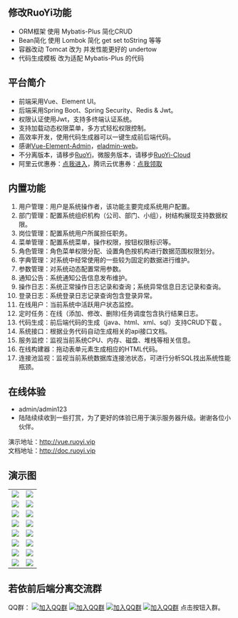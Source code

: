 ## 修改RuoYi功能

* ORM框架 使用 Mybatis-Plus 简化CRUD
* Bean简化 使用 Lombok 简化 get set toString 等等
* 容器改动 Tomcat 改为 并发性能更好的 undertow
* 代码生成模板 改为适配 Mybatis-Plus 的代码

## 平台简介

* 前端采用Vue、Element UI。
* 后端采用Spring Boot、Spring Security、Redis & Jwt。
* 权限认证使用Jwt，支持多终端认证系统。
* 支持加载动态权限菜单，多方式轻松权限控制。
* 高效率开发，使用代码生成器可以一键生成前后端代码。
* 感谢[Vue-Element-Admin](https://github.com/PanJiaChen/vue-element-admin)，[eladmin-web](https://gitee.com/elunez/eladmin-web?_from=gitee_search)。
* 不分离版本，请移步[RuoYi](https://gitee.com/y_project/RuoYi)，微服务版本，请移步[RuoYi-Cloud](https://gitee.com/y_project/RuoYi-Cloud)
* 阿里云优惠券：[点我进入](https://www.aliyun.com/minisite/goods?userCode=brki8iof&share_source=copy_link)，腾讯云优惠券：[点我领取](https://cloud.tencent.com/redirect.php?redirect=1025&cps_key=198c8df2ed259157187173bc7f4f32fd&from=console)&nbsp;&nbsp;

## 内置功能

1.  用户管理：用户是系统操作者，该功能主要完成系统用户配置。
2.  部门管理：配置系统组织机构（公司、部门、小组），树结构展现支持数据权限。
3.  岗位管理：配置系统用户所属担任职务。
4.  菜单管理：配置系统菜单，操作权限，按钮权限标识等。
5.  角色管理：角色菜单权限分配、设置角色按机构进行数据范围权限划分。
6.  字典管理：对系统中经常使用的一些较为固定的数据进行维护。
7.  参数管理：对系统动态配置常用参数。
8.  通知公告：系统通知公告信息发布维护。
9.  操作日志：系统正常操作日志记录和查询；系统异常信息日志记录和查询。
10. 登录日志：系统登录日志记录查询包含登录异常。
11. 在线用户：当前系统中活跃用户状态监控。
12. 定时任务：在线（添加、修改、删除)任务调度包含执行结果日志。
13. 代码生成：前后端代码的生成（java、html、xml、sql）支持CRUD下载 。
14. 系统接口：根据业务代码自动生成相关的api接口文档。
15. 服务监控：监视当前系统CPU、内存、磁盘、堆栈等相关信息。
16. 在线构建器：拖动表单元素生成相应的HTML代码。
17. 连接池监视：监视当前系统数据库连接池状态，可进行分析SQL找出系统性能瓶颈。

## 在线体验

- admin/admin123  
- 陆陆续续收到一些打赏，为了更好的体验已用于演示服务器升级。谢谢各位小伙伴。

演示地址：http://vue.ruoyi.vip  
文档地址：http://doc.ruoyi.vip

## 演示图

<table>
    <tr>
        <td><img src="https://images.gitee.com/uploads/images/2020/0523/102616_d94ada2f_1766278.jpeg"/></td>
        <td><img src="https://images.gitee.com/uploads/images/2020/0523/102617_016f5bcf_1766278.jpeg"/></td>
    </tr>
    <tr>
        <td><img src="https://images.gitee.com/uploads/images/2020/0523/102616_f479788d_1766278.jpeg"/></td>
        <td><img src="https://images.gitee.com/uploads/images/2020/0523/102616_6ec5b078_1766278.jpeg"/></td>
    </tr>
    <tr>
        <td><img src="https://images.gitee.com/uploads/images/2020/0523/102616_57a03817_1766278.jpeg"/></td>
        <td><img src="https://images.gitee.com/uploads/images/2020/0523/102616_1077f0e1_1766278.jpeg"/></td>
    </tr>
	<tr>
        <td><img src="https://images.gitee.com/uploads/images/2020/0523/102617_117a21e0_1766278.jpeg"/></td>
        <td><img src="https://images.gitee.com/uploads/images/2020/0523/102617_4086e6f3_1766278.jpeg"/></td>
    </tr>	 
    <tr>
        <td><img src="https://images.gitee.com/uploads/images/2020/0523/102617_b3c6d70e_1766278.jpeg"/></td>
        <td><img src="https://images.gitee.com/uploads/images/2020/0523/102617_bdcfa03d_1766278.jpeg"/></td>
    </tr>
	<tr>
        <td><img src="https://images.gitee.com/uploads/images/2020/0523/102617_ad83b775_1766278.jpeg"/></td>
        <td><img src="https://images.gitee.com/uploads/images/2020/0523/102618_ed9e3ba4_1766278.jpeg"/></td>
    </tr>
	<tr>
        <td><img src="https://images.gitee.com/uploads/images/2020/0523/102617_3033dd06_1766278.png"/></td>
        <td><img src="https://images.gitee.com/uploads/images/2020/0523/102617_7597a8de_1766278.png"/></td>
    </tr>
    <tr>
        <td><img src="https://images.gitee.com/uploads/images/2020/0523/102617_58ad38a4_1766278.jpeg"/></td>
        <td><img src="https://oscimg.oschina.net/oscnet/up-6d73c2140ce694e3de4c05035fdc1868d4c.png"/></td>
    </tr>
</table>


## 若依前后端分离交流群

QQ群： [![加入QQ群](https://img.shields.io/badge/已满-937441-blue.svg)](https://jq.qq.com/?_wv=1027&k=5bVB1og) [![加入QQ群](https://img.shields.io/badge/已满-887144332-blue.svg)](https://jq.qq.com/?_wv=1027&k=5eiA4DH) [![加入QQ群](https://img.shields.io/badge/已满-180251782-blue.svg)](https://jq.qq.com/?_wv=1027&k=5AxMKlC) [![加入QQ群](https://img.shields.io/badge/104180207-blue.svg)](https://jq.qq.com/?_wv=1027&k=51G72yr) 点击按钮入群。
